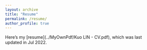 ```yaml
---
layout: archive
title: "Resume"
permalink: /resume/
author_profile: true
---
```


Here’s my [resume](../MyOwnPdf/Kuo LIN - CV.pdf), which was last updated in Jul 2022.
